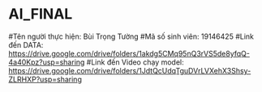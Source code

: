 # AI_FINAL
#Tên người thực hiện: Bùi Trọng Tường
#Mã số sinh viên: 19146425
#Link đến DATA: https://drive.google.com/drive/folders/1akdg5CMq95nQ3rVS5de8yfqQ-4a40Kpz?usp=sharing
#Link đến Video chạy model: https://drive.google.com/drive/folders/1JdtQcUdqTguDVrLVXehX3Shsy-ZLRHXP?usp=sharing
